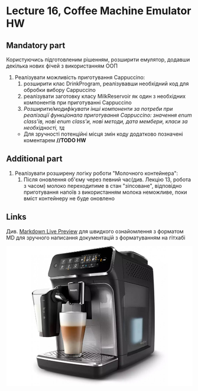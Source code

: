 # Lecture 16, Coffee Machine Emulator HW

## Mandatory part

Користуючись підготовленим рішенням, розширити емулятор, додавши декілька нових фічей з використанням ООП

1. Реалізувати можливість приготування Cappuccino:
    1. розширити клас DrinkProgram, реалізувавши необхідний код для обробки вибору Cappuccino
    2. реалізувати заготовку класу MilkReservoir як один з необхідних компонентів при приготуванні Cappuccino
    3. _Розширити/модифікувати інші компоненти за потреби при реалізації функціонала приготування Cappuccino: значення enum class'ів, нові enum class'и, нові методи, дата мембери, класи за необхідності, тд_
    * Для зручності потенційні місця змін коду додатково позначені коментарем **//TODO HW**

## Additional part
1. Реалізувати розширену логіку роботи "Молочного контейнера":
    1. Після оновлення об'єму через певний час(див. Лекцію 13, робота з часом) молоко переходитиме в стан "зіпсоване", відповідно приготування напоїв з використанням молока неможливе, поки вміст контейнеру не буде оновлено

## Links
Див. [Markdown Live Preview](https://markdownlivepreview.com/) для швидкого ознайомлення з форматом MD для зручного написання документацій з форматуванням на гітхабі

![The HW was inspired by this magic machine](coffeemachine.jpg "CoffeeMachine preview")
